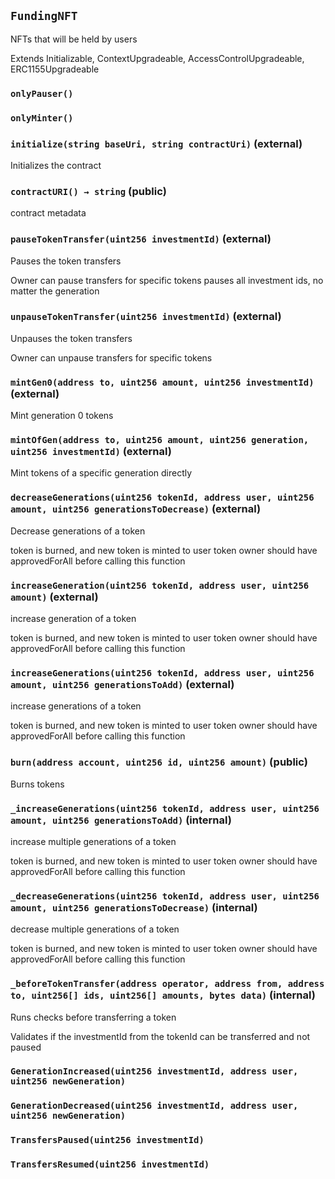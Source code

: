 ## `FundingNFT`

NFTs that will be held by users


Extends Initializable, ContextUpgradeable, AccessControlUpgradeable, ERC1155Upgradeable

### `onlyPauser()`





### `onlyMinter()`






### `initialize(string baseUri, string contractUri)` (external)

Initializes the contract




### `contractURI() → string` (public)

contract metadata




### `pauseTokenTransfer(uint256 investmentId)` (external)

Pauses the token transfers


Owner can pause transfers for specific tokens
pauses all investment ids, no matter the generation


### `unpauseTokenTransfer(uint256 investmentId)` (external)

Unpauses the token transfers


Owner can unpause transfers for specific tokens


### `mintGen0(address to, uint256 amount, uint256 investmentId)` (external)

Mint generation 0 tokens




### `mintOfGen(address to, uint256 amount, uint256 generation, uint256 investmentId)` (external)

Mint tokens of a specific generation directly




### `decreaseGenerations(uint256 tokenId, address user, uint256 amount, uint256 generationsToDecrease)` (external)

Decrease generations of a token


token is burned, and new token is minted to user
token owner should have approvedForAll before calling this function


### `increaseGeneration(uint256 tokenId, address user, uint256 amount)` (external)

increase generation of a token


token is burned, and new token is minted to user
token owner should have approvedForAll before calling this function


### `increaseGenerations(uint256 tokenId, address user, uint256 amount, uint256 generationsToAdd)` (external)

increase generations of a token


token is burned, and new token is minted to user
token owner should have approvedForAll before calling this function


### `burn(address account, uint256 id, uint256 amount)` (public)

Burns tokens




### `_increaseGenerations(uint256 tokenId, address user, uint256 amount, uint256 generationsToAdd)` (internal)

increase multiple generations of a token


token is burned, and new token is minted to user
token owner should have approvedForAll before calling this function


### `_decreaseGenerations(uint256 tokenId, address user, uint256 amount, uint256 generationsToDecrease)` (internal)

decrease multiple generations of a token


token is burned, and new token is minted to user
token owner should have approvedForAll before calling this function


### `_beforeTokenTransfer(address operator, address from, address to, uint256[] ids, uint256[] amounts, bytes data)` (internal)

Runs checks before transferring a token


Validates if the investmentId from the tokenId can be transferred and not paused



### `GenerationIncreased(uint256 investmentId, address user, uint256 newGeneration)`





### `GenerationDecreased(uint256 investmentId, address user, uint256 newGeneration)`





### `TransfersPaused(uint256 investmentId)`





### `TransfersResumed(uint256 investmentId)`





